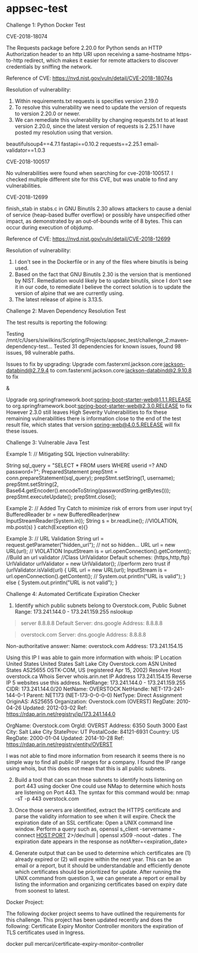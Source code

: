 # appsec-test
Challenge 1: Python Docker Test

CVE-2018-18074

The Requests package before 2.20.0 for Python sends an HTTP Authorization header to an http URI upon receiving a same-hostname https-to-http redirect, which makes it easier for remote attackers to discover credentials by sniffing the network.

Reference of CVE: https://nvd.nist.gov/vuln/detail/CVE-2018-18074s

Resolution of vulnerability:
1. Within requirements.txt requests is specifies version 2.19.0
2. To resolve this vulnerability we need to update the version of requests to version 2.20.0 or newer.
3. We can remediate this vulnerability by changing requests.txt to at least version 2.20.0, since the latest version of requests is 2.25.1 I have posted my resolution using that version.

beautifulsoup4==4.7.1
fastapi==0.10.2
requests==2.25.1
email-validator==1.0.3


CVE-2018-100517

No vulnerabilities were found when searching for cve-2018-100517. I checked multiple different site for this CVE, but was unable to find any vulnerabilities.


CVE-2018-12699

finish_stab in stabs.c in GNU Binutils 2.30 allows attackers to cause a denial of service (heap-based buffer overflow) or possibly have unspecified other impact, as demonstrated by an out-of-bounds write of 8 bytes. This can occur during execution of objdump.


Reference of CVE: https://nvd.nist.gov/vuln/detail/CVE-2018-12699

Resolution of vulnerability:
1. I don't see in the Dockerfile or in any of the files where binutils is being used.
2. Based on the fact that GNU Binutils 2.30 is the version that is mentioned by NIST. Remediation would likely be to update binutils, since I don't see it in our code, to remediate I believe the correct solution is to update the version of alpine that we are currently using.
3. The latest release of alpine is 3.13.5.


Challenge 2: Maven Dependency Resolution Test

The test results is reporting the following:

Testing /mnt/c/Users/siwilkins/Scripting/Projects/appsec_test/challenge_2:maven-dependency-test...
Tested 31 dependencies for known issues, found 98 issues, 98 vulnerable paths.

Issues to fix by upgrading:
Upgrade com.fasterxml.jackson.core:jackson-databind@2.7.9.4 to com.fasterxml.jackson.core:jackson-databind@2.9.10.8 to fix

&

Upgrade org.springframework.boot:spring-boot-starter-web@1.1.1.RELEASE to org.springframework.boot:spring-boot-starter-web@2.3.0.RELEASE to fix
However 2.3.0 still leaves High Severity Vulnerabilities to fix these remaining vulnerabilities there is information close to the end of the test result file, which states that version
spring-web@4.0.5.RELEASE will fix these issues.




Challenge 3: Vulnerable Java Test

Example 1:
// Mitigating SQL Injection vulnerability:

String sql_query = "SELECT * FROM users WHERE userid =? AND password=?";
PreparedStatement prepStmt = conn.prepareStatement(sql_query);
prepStmt.setString(1, username); 
prepStmt.setString(2, Base64.getEncoder().encodeToString(passwordString.getBytes()));
prepStmt.executeUpdate();
prepStmt.close();


Example 2:
// Added Try Catch to minimize risk of errors from user input
	try{
		BufferedReader br = new BufferedReader(new InputStreamReader(System.in));
		String s = br.readLine(); //VIOLATION, 
		mb.post(s)
	}
	catch(Exception e){}
  
  
  Example 3:
  // URL Validation
String url = request.getParameter("hidden_url"); // not so hidden...
URL url = new URL(url); // VIOLATION 
InputStream is = url.openConnection().getContent();
//Build an url validator 
//Class UrlValidator Default schemes: {https,http,ftp} 
UrlValidator urlValidator = new UrlValidator();
//perform zero trust
if (urlValidator.isValid(url) {
      URL url = new URL(url); 
      InputStream is = url.openConnection().getContent();
//	System.out.println("URL is valid");
    } else {
      	System.out.println("URL is not valid");
    }




Challenge 4: Automated Certificate Expiration Checker

1. Identify which public subnets belong to Overstock.com, 
              Public Subnet Range: 173.241.144.0 - 173.241.159.255
nslookup

> server 8.8.8.8
Default Server:  dns.google
Address:  8.8.8.8

> overstock.com
Server:  dns.google
Address:  8.8.8.8

Non-authoritative answer:
Name:    overstock.com
Address:  173.241.154.15

Using this IP I was able to gain more information with whois:
IP Location	United States United States Salt Lake City Overstock.com
ASN	United States AS25655 OSTK-COM, US (registered Apr 15, 2002)
Resolve Host	overstock.ca
Whois Server	whois.arin.net
IP Address	173.241.154.15
Reverse IP	5 websites use this address.
NetRange:       173.241.144.0 - 173.241.159.255
CIDR:           173.241.144.0/20
NetName:        OVERSTOCK
NetHandle:      NET-173-241-144-0-1
Parent:         NET173 (NET-173-0-0-0-0)
NetType:        Direct Assignment
OriginAS:       AS25655
Organization:   Overstock.com (OVERST)
RegDate:        2010-04-26
Updated:        2012-03-02
Ref:            https://rdap.arin.net/registry/ip/173.241.144.0

OrgName:        Overstock.com
OrgId:          OVERST
Address:        6350 South 3000 East
City:           Salt Lake City
StateProv:      UT
PostalCode:     84121-6931
Country:        US
RegDate:        2000-01-04
Updated:        2014-10-28
Ref:            https://rdap.arin.net/registry/entity/OVERST


I was not able to find more information from research it seems there is no simple way to find all public IP ranges for a company. I found the IP range using whois, but this does not mean that this is all public subnets.



2. Build a tool that can scan those subnets to identify hosts listening on port 443 using docker
    One could use NMap to determine which hosts are listening on Port 443.
    The syntax for this command would be:
      nmap -sT -p 443 overstock.com
    

3. Once those servers are identified, extract the HTTPS certificate and parse the validity information to see when it will expire.
    Check the expiration date of an SSL certificate:
      Open a UNIX command line window.
      Perform a query such as, openssl s_client -servername <NAME> -connect <HOST:PORT> 2>/dev/null | openssl x509 -noout -dates . The expiration date appears in the response as notAfter=<expiration_date>

4. Generate output that can be used to determine which certificates are (1) already expired or (2) will expire within the next year. This can be an email or a report, but it should be understandable and efficiently denote which certificates should be prioritized for update.
      After running the UNIX command from question 3, we can generate a report or email by listing the information and organizing certificates based on expiry date from soonest to latest.
      


Docker Project:

The following docker project seems to have outlined the requirements for this challenge. This project has been updated recently and does the following:
Certificate Expiry Monitor Controller monitors the expiration of TLS certificates used in Ingress. 

docker pull mercari/certificate-expiry-monitor-controller
